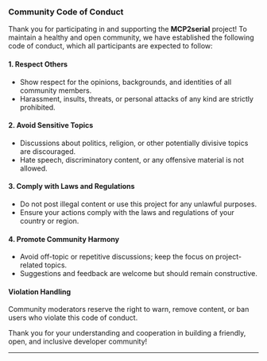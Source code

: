### **Community Code of Conduct**  

Thank you for participating in and supporting the **MCP2serial** project! To maintain a healthy and open community, we have established the following code of conduct, which all participants are expected to follow:  

#### **1. Respect Others**  
- Show respect for the opinions, backgrounds, and identities of all community members.  
- Harassment, insults, threats, or personal attacks of any kind are strictly prohibited.  

#### **2. Avoid Sensitive Topics**  
- Discussions about politics, religion, or other potentially divisive topics are discouraged.  
- Hate speech, discriminatory content, or any offensive material is not allowed.  

#### **3. Comply with Laws and Regulations**  
- Do not post illegal content or use this project for any unlawful purposes.  
- Ensure your actions comply with the laws and regulations of your country or region.  

#### **4. Promote Community Harmony**  
- Avoid off-topic or repetitive discussions; keep the focus on project-related topics.  
- Suggestions and feedback are welcome but should remain constructive.  

#### **Violation Handling**  
Community moderators reserve the right to warn, remove content, or ban users who violate this code of conduct.  

Thank you for your understanding and cooperation in building a friendly, open, and inclusive developer community!  

--- 